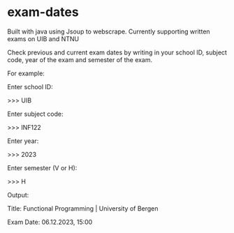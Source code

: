 # exam-dates

Built with java using Jsoup to webscrape. Currently supporting written exams on UIB and NTNU

Check previous and current exam dates by writing in your school ID, subject code, year of the exam and semester of the exam.

For example:

Enter school ID: 

\>>> UIB

Enter subject code: 

\>>> INF122

Enter year: 

\>>> 2023

Enter semester (V or H): 

\>>> H

Output:

Title: Functional Programming | University of Bergen

Exam Date: 06.12.2023, 15:00
